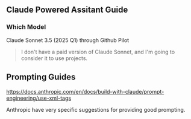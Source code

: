 ## Claude Powered Assitant Guide

### Which Model

Claude Sonnet 3.5 (2025 Q1) through Github Pilot

> I don't have a paid version of Claude Sonnet, and I'm going to consider it to use projects.

## Prompting Guides

https://docs.anthropic.com/en/docs/build-with-claude/prompt-engineering/use-xml-tags

Anthropic have very specific suggestions for providing good prompting.
